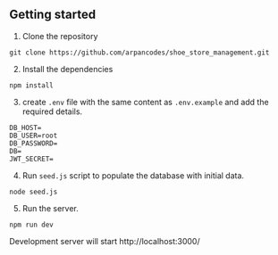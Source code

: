 ## Getting started

1. Clone the repository
```
git clone https://github.com/arpancodes/shoe_store_management.git
```
2. Install the dependencies
```
npm install
```
3. create `.env` file with the same content as `.env.example` and add the required details.
```
DB_HOST=
DB_USER=root
DB_PASSWORD=
DB=
JWT_SECRET=
```
4. Run `seed.js` script to populate the database with initial data.
```
node seed.js
```
5. Run the server.
```
npm run dev
```

Development server will start http://localhost:3000/
